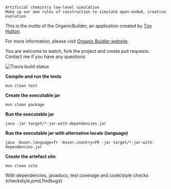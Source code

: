     Artificial chemistry low-level simulation
    Make up our own rules of construction to simulate open-ended, creative evolution

This is the motto of the OrganicBuilder, an application created by [Tim Hutton](http://www.sq3.org.uk).

For more information, please visit [Organic Buidler website](https://bertranddechoux.github.io/OrganicBuilder/).

You are welcome to watch, fork the project and create pull requests. Contact me if you have any questions.

![Travis build status](https://travis-ci.org/BertrandDechoux/OrganicBuilder.svg?branch=develop)

**Compile and run the tests**
```
mvn clean test
```

**Create the executable jar**
```
mvn clean package
```

**Run the executable jar**
```
java -jar target/*-jar-with-dependencies.jar
```

**Run the executable jar with alternative locale (language)**
```
java -Duser.language=fr -Duser.country=FR -jar target/*-jar-with-dependencies.jar
```

**Create the artefact site**
```
mvn clean site
```
With dependencies, javadocs, test coverage and code/style checks (checkstyle,pmd,findbugs)
